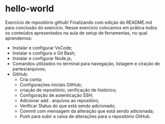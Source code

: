 # hello-world
Exercício de repositório github!
Finalizando com edição do README.md para conclusão do exercício.
Nesse exercício colocamos em prática todos os conteúdos apresentados na aula de setup de ferramentas, no qual aprendemos:
  - Instalar e configurar VsCode;
  - Instalar e configura o Git Bash;
  - Instalar e configurar Node.js;
  - Comandos utilizados no terminal para navegação, listagem e ciração de partes/arquivos;
  - GitHub:
    - Cria conta;
    - Configurações iniciais GitHub;
    -  criação de repositório, verificação de histórico;
    -  Configuração de autenticação SSH;
    -  Adicionar add . arquivos ao repositóro;
    -  Verificar Status do que está sendo adicionado;
    -  Commit com mensagem da alteração que está sendo adicionada;
    -  Push para subir a caixa de alterações para o repositório GitHub.

